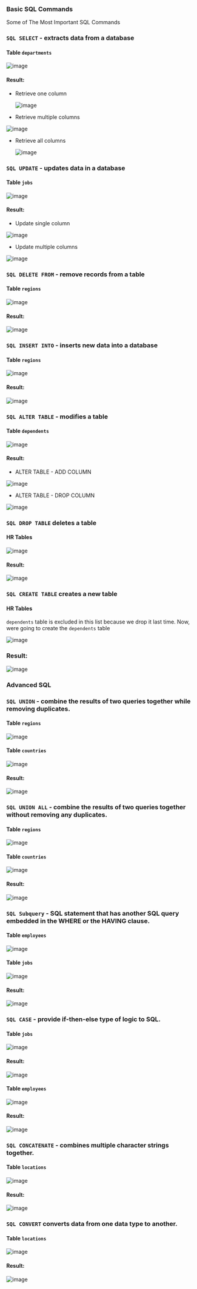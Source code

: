 ### Basic SQL Commands
Some of The Most Important SQL Commands

### `SQL SELECT` - extracts data from a database
#### Table `departments`

![image](https://user-images.githubusercontent.com/71779024/101282938-c922cd00-3812-11eb-91e9-fd7109f43a05.png)
#### Result:
* Retrieve one column

  ![image](https://user-images.githubusercontent.com/71779024/101282923-b3ada300-3812-11eb-9d79-ef813711d69d.png)
*  Retrieve multiple columns

  ![image](https://user-images.githubusercontent.com/71779024/101282906-9aa4f200-3812-11eb-8135-6f7c768abde2.png)
* Retrieve all columns

  ![image](https://user-images.githubusercontent.com/71779024/101282938-c922cd00-3812-11eb-91e9-fd7109f43a05.png)
### `SQL UPDATE` - updates data in a database
#### Table `jobs`

![image](https://user-images.githubusercontent.com/71779024/101283532-f02ece00-3815-11eb-8a11-9876c6a13035.png)
#### Result:
* Update single column

![image](https://user-images.githubusercontent.com/71779024/101283857-1b1a2180-3818-11eb-9c57-f1939d27bbc0.png)
* Update multiple columns

![image](https://user-images.githubusercontent.com/71779024/101283917-646a7100-3818-11eb-8bf7-8c6c60d84ecc.png)
### `SQL DELETE FROM` - remove records from a table
#### Table `regions`

![image](https://user-images.githubusercontent.com/71779024/101284596-d09aa400-381b-11eb-954b-2875c8396f7e.png)
#### Result:

![image](https://user-images.githubusercontent.com/71779024/101284616-e9a35500-381b-11eb-8fcb-776e7d3ea878.png)
### `SQL INSERT INTO` - inserts new data into a database
#### Table `regions`

![image](https://user-images.githubusercontent.com/71779024/101285414-0d689a00-3820-11eb-8864-ac614faedbdd.png)
#### Result:

![image](https://user-images.githubusercontent.com/71779024/101285479-51f43580-3820-11eb-8e9f-a1b21a292795.png)
### `SQL ALTER TABLE` - modifies a table
#### Table `dependents`

![image](https://user-images.githubusercontent.com/71779024/101285778-faef6000-3821-11eb-832a-9b63b1f9ea7a.png)
#### Result:
* ALTER TABLE - ADD COLUMN

![image](https://user-images.githubusercontent.com/71779024/101285839-5cafca00-3822-11eb-8405-01a30f735348.png)
* ALTER TABLE - DROP COLUMN

![image](https://user-images.githubusercontent.com/71779024/101285992-245cbb80-3823-11eb-8e12-67d8fc02ce27.png)
### `SQL DROP TABLE` deletes a table
#### HR Tables

![image](https://user-images.githubusercontent.com/71779024/101286866-f9c13180-3827-11eb-9d18-4eb1b10aed6b.png)
#### Result:
  
![image](https://user-images.githubusercontent.com/71779024/101286833-b797f000-3827-11eb-9c0f-1d7bf5e08547.png)
### `SQL CREATE TABLE` creates a new table
#### HR Tables
`dependents` table is excluded in this list because we drop it last time. Now, were going to create the `dependents` table 

![image](https://user-images.githubusercontent.com/71779024/101286833-b797f000-3827-11eb-9c0f-1d7bf5e08547.png)
### Result:

![image](https://user-images.githubusercontent.com/71779024/101286866-f9c13180-3827-11eb-9d18-4eb1b10aed6b.png)
### Advanced SQL
### `SQL UNION` - combine the results of two queries together while removing duplicates.
#### Table `regions`

![image](https://user-images.githubusercontent.com/71779024/101287167-933d1300-3829-11eb-9db8-c014ab7afc9b.png)
#### Table `countries`

![image](https://user-images.githubusercontent.com/71779024/101287202-d0a1a080-3829-11eb-9b78-a57fac679e62.png)
#### Result:

![image](https://user-images.githubusercontent.com/71779024/101287285-4dcd1580-382a-11eb-8e11-bc28bbcc6cbe.png)
### `SQL UNION ALL` - combine the results of two queries together without removing any duplicates.
#### Table `regions`

![image](https://user-images.githubusercontent.com/71779024/101287167-933d1300-3829-11eb-9db8-c014ab7afc9b.png)
#### Table `countries`

![image](https://user-images.githubusercontent.com/71779024/101287202-d0a1a080-3829-11eb-9b78-a57fac679e62.png)
#### Result:

![image](https://user-images.githubusercontent.com/71779024/101287318-88cf4900-382a-11eb-87fd-04f82826f100.png)

### `SQL Subquery` - SQL statement that has another SQL query embedded in the WHERE or the HAVING clause.
#### Table `employees`

![image](https://user-images.githubusercontent.com/71779024/101287726-0005dc80-382d-11eb-9db7-9f8e050d8b0d.png)
#### Table `jobs`

![image](https://user-images.githubusercontent.com/71779024/101287731-114ee900-382d-11eb-9a28-b9dbbaadfc44.png)
#### Result:

![image](https://user-images.githubusercontent.com/71779024/101287661-95ed3780-382c-11eb-9622-f9e9cc6f1a13.png)
### `SQL CASE` - provide if-then-else type of logic to SQL.
#### Table `jobs`

![image](https://user-images.githubusercontent.com/71779024/101287924-460f7000-382e-11eb-97e1-9e8172e40f55.png)
#### Result:

![image](https://user-images.githubusercontent.com/71779024/101287955-853dc100-382e-11eb-8bfb-9a46da84cfc8.png)
#### Table `employees`

![image](https://user-images.githubusercontent.com/71779024/101287981-af8f7e80-382e-11eb-9a9f-e3cdde768f1f.png)
#### Result:

![image](https://user-images.githubusercontent.com/71779024/101287995-c635d580-382e-11eb-85c8-7d9d1a68e791.png)
### `SQL CONCATENATE` - combines multiple character strings together.
#### Table `locations`

![image](https://user-images.githubusercontent.com/71779024/101288092-96d39880-382f-11eb-95f3-58212b0602f5.png)
#### Result:

![image](https://user-images.githubusercontent.com/71779024/101288081-7f94ab00-382f-11eb-8faf-8e290c7f59e9.png)
### `SQL CONVERT` converts data from one data type to another.
#### Table `locations`

![image](https://user-images.githubusercontent.com/71779024/101288146-eade7d00-382f-11eb-8cf8-965f4e2f6a6a.png)
#### Result:

![image](https://user-images.githubusercontent.com/71779024/101288219-54f72200-3830-11eb-8baf-71c31f6098e7.png)
